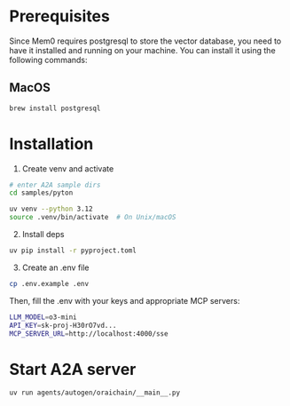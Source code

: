 # Prerequisites

Since Mem0 requires postgresql to store the vector database, you need to have it installed and running on your machine. You can install it using the following commands:

## MacOS
```bash
brew install postgresql
```

# Installation

1. Create venv and activate

```bash
# enter A2A sample dirs
cd samples/pyton

uv venv --python 3.12
source .venv/bin/activate  # On Unix/macOS
```

2. Install deps

```bash
uv pip install -r pyproject.toml
```

3. Create an .env file

```bash
cp .env.example .env
```

Then, fill the .env with your keys and appropriate MCP servers:

```bash
LLM_MODEL=o3-mini
API_KEY=sk-proj-H30rO7vd...
MCP_SERVER_URL=http://localhost:4000/sse
```

# Start A2A server

```bash
uv run agents/autogen/oraichain/__main__.py
```